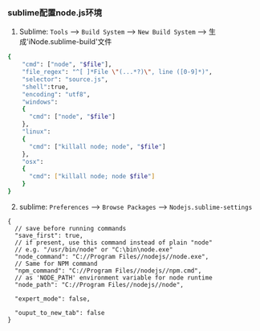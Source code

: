 ### sublime配置node.js环境
1. Sublime: `Tools` --> `Build System` --> `New Build System` --> 生成'iNode.sublime-build'文件
```bash
{ 
	"cmd": ["node", "$file"], 
	"file_regex": "^[ ]*File \"(...*?)\", line ([0-9]*)", 
	"selector": "source.js", 
	"shell":true, 
	"encoding": "utf8", 
	"windows": 
	{ 
	  "cmd": ["node", "$file"] 
	}, 
	"linux": 
	{ 
	  "cmd": ["killall node; node", "$file"] 
	},
	"osx":
	{
	  "cmd": ["killall node; node $file"]
	}
}
```
2. sublime: `Preferences` --> `Browse Packages` --> `Nodejs.sublime-settings`
```github
{
  // save before running commands
  "save_first": true,
  // if present, use this command instead of plain "node"
  // e.g. "/usr/bin/node" or "C:\bin\node.exe"
  "node_command": "C://Program Files//nodejs//node.exe",
  // Same for NPM command
  "npm_command": "C://Program Files//nodejs//npm.cmd",
  // as 'NODE_PATH' environment variable for node runtime
  "node_path": "C://Program Files//nodejs//node",

  "expert_mode": false,

  "ouput_to_new_tab": false
}
```